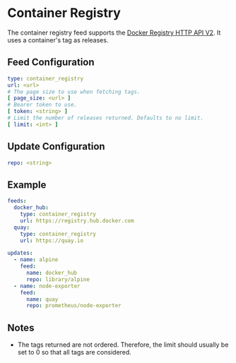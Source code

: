 # Container Registry

The container registry feed supports the [Docker Registry HTTP API V2](https://docs.docker.com/registry/spec/api/).
It uses a container's tag as releases.

## Feed Configuration
```yaml
type: container_registry
url: <url>
# The page size to use when fetching tags.
[ page_size: <url> ]
# Bearer token to use.
[ token: <string> ]
# Limit the number of releases returned. Defaults to no limit.
[ limit: <int> ]
```

## Update Configuration
```yaml
repo: <string>
```

## Example
```yaml
feeds:
  docker_hub:
    type: container_registry
    url: https://registry.hub.docker.com
  quay:
    type: container_registry
    url: https://quay.io

updates:
  - name: alpine
    feed:
      name: docker_hub
      repo: library/alpine
  - name: node-exporter
    feed:
      name: quay
      repo: prometheus/node-exporter
```

## Notes
- The tags returned are not ordered. Therefore, the limit should usually be set to 0 so that all tags are considered.
